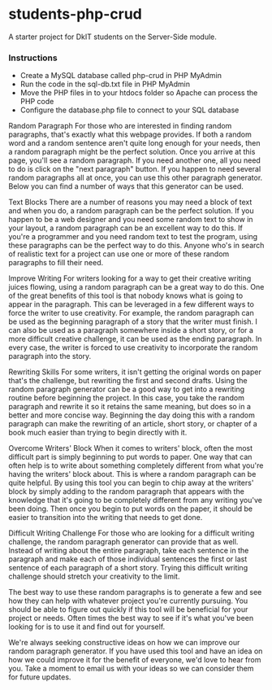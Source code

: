 # students-php-crud
A starter project for DkIT students on the Server-Side module.
### Instructions
* Create a MySQL database called php-crud in PHP MyAdmin
* Run the code in the sql-db.txt file in PHP MyAdmin
* Move the PHP files in to your htdocs folder so Apache can process the PHP code
* Configure the database.php file to connect to your SQL database

Random Paragraph
For those who are interested in finding random paragraphs, that's exactly what this webpage provides. If both a random word and a random sentence aren't quite long enough for your needs, then a random paragraph might be the perfect solution. Once you arrive at this page, you'll see a random paragraph. If you need another one, all you need to do is click on the "next paragraph" button. If you happen to need several random paragraphs all at once, you can use this other paragraph generator. Below you can find a number of ways that this generator can be used.

Text Blocks
There are a number of reasons you may need a block of text and when you do, a random paragraph can be the perfect solution. If you happen to be a web designer and you need some random text to show in your layout, a random paragraph can be an excellent way to do this. If you're a programmer and you need random text to test the program, using these paragraphs can be the perfect way to do this. Anyone who's in search of realistic text for a project can use one or more of these random paragraphs to fill their need.

Improve Writing
For writers looking for a way to get their creative writing juices flowing, using a random paragraph can be a great way to do this. One of the great benefits of this tool is that nobody knows what is going to appear in the paragraph. This can be leveraged in a few different ways to force the writer to use creativity. For example, the random paragraph can be used as the beginning paragraph of a story that the writer must finish. I can also be used as a paragraph somewhere inside a short story, or for a more difficult creative challenge, it can be used as the ending paragraph. In every case, the writer is forced to use creativity to incorporate the random paragraph into the story.

Rewriting Skills
For some writers, it isn't getting the original words on paper that's the challenge, but rewriting the first and second drafts. Using the random paragraph generator can be a good way to get into a rewriting routine before beginning the project. In this case, you take the random paragraph and rewrite it so it retains the same meaning, but does so in a better and more concise way. Beginning the day doing this with a random paragraph can make the rewriting of an article, short story, or chapter of a book much easier than trying to begin directly with it.

Overcome Writers' Block
When it comes to writers' block, often the most difficult part is simply beginning to put words to paper. One way that can often help is to write about something completely different from what you're having the writers' block about. This is where a random paragraph can be quite helpful. By using this tool you can begin to chip away at the writers' block by simply adding to the random paragraph that appears with the knowledge that it's going to be completely different from any writing you've been doing. Then once you begin to put words on the paper, it should be easier to transition into the writing that needs to get done.

Difficult Writing Challenge
For those who are looking for a difficult writing challenge, the random paragraph generator can provide that as well. Instead of writing about the entire paragraph, take each sentence in the paragraph and make each of those individual sentences the first or last sentence of each paragraph of a short story. Trying this difficult writing challenge should stretch your creativity to the limit.

The best way to use these random paragraphs is to generate a few and see how they can help with whatever project you're currently pursuing. You should be able to figure out quickly if this tool will be beneficial for your project or needs. Often times the best way to see if it's what you've been looking for is to use it and find out for yourself.

We're always seeking constructive ideas on how we can improve our random paragraph generator. If you have used this tool and have an idea on how we could improve it for the benefit of everyone, we'd love to hear from you. Take a moment to email us with your ideas so we can consider them for future updates.